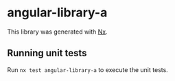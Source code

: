 # angular-library-a

This library was generated with [Nx](https://nx.dev).

## Running unit tests

Run `nx test angular-library-a` to execute the unit tests.
